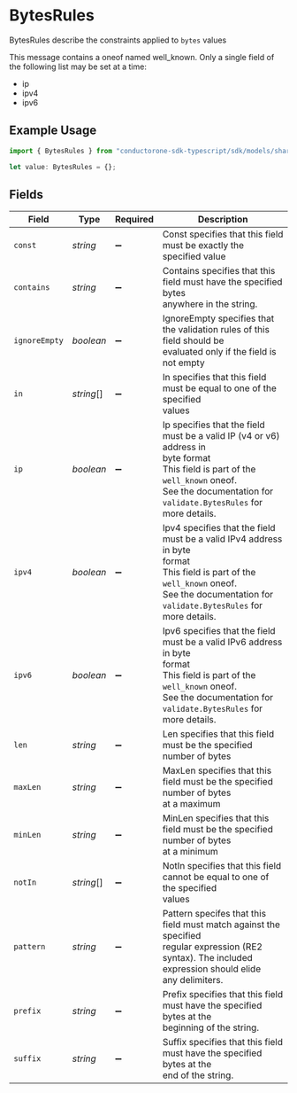 # BytesRules

BytesRules describe the constraints applied to `bytes` values

This message contains a oneof named well_known. Only a single field of the following list may be set at a time:
  - ip
  - ipv4
  - ipv6


## Example Usage

```typescript
import { BytesRules } from "conductorone-sdk-typescript/sdk/models/shared";

let value: BytesRules = {};
```

## Fields

| Field                                                                                                                                                                                             | Type                                                                                                                                                                                              | Required                                                                                                                                                                                          | Description                                                                                                                                                                                       |
| ------------------------------------------------------------------------------------------------------------------------------------------------------------------------------------------------- | ------------------------------------------------------------------------------------------------------------------------------------------------------------------------------------------------- | ------------------------------------------------------------------------------------------------------------------------------------------------------------------------------------------------- | ------------------------------------------------------------------------------------------------------------------------------------------------------------------------------------------------- |
| `const`                                                                                                                                                                                           | *string*                                                                                                                                                                                          | :heavy_minus_sign:                                                                                                                                                                                | Const specifies that this field must be exactly the specified value                                                                                                                               |
| `contains`                                                                                                                                                                                        | *string*                                                                                                                                                                                          | :heavy_minus_sign:                                                                                                                                                                                | Contains specifies that this field must have the specified bytes<br/> anywhere in the string.                                                                                                     |
| `ignoreEmpty`                                                                                                                                                                                     | *boolean*                                                                                                                                                                                         | :heavy_minus_sign:                                                                                                                                                                                | IgnoreEmpty specifies that the validation rules of this field should be<br/> evaluated only if the field is not empty                                                                             |
| `in`                                                                                                                                                                                              | *string*[]                                                                                                                                                                                        | :heavy_minus_sign:                                                                                                                                                                                | In specifies that this field must be equal to one of the specified<br/> values                                                                                                                    |
| `ip`                                                                                                                                                                                              | *boolean*                                                                                                                                                                                         | :heavy_minus_sign:                                                                                                                                                                                | Ip specifies that the field must be a valid IP (v4 or v6) address in<br/> byte format<br/>This field is part of the `well_known` oneof.<br/>See the documentation for `validate.BytesRules` for more details. |
| `ipv4`                                                                                                                                                                                            | *boolean*                                                                                                                                                                                         | :heavy_minus_sign:                                                                                                                                                                                | Ipv4 specifies that the field must be a valid IPv4 address in byte<br/> format<br/>This field is part of the `well_known` oneof.<br/>See the documentation for `validate.BytesRules` for more details. |
| `ipv6`                                                                                                                                                                                            | *boolean*                                                                                                                                                                                         | :heavy_minus_sign:                                                                                                                                                                                | Ipv6 specifies that the field must be a valid IPv6 address in byte<br/> format<br/>This field is part of the `well_known` oneof.<br/>See the documentation for `validate.BytesRules` for more details. |
| `len`                                                                                                                                                                                             | *string*                                                                                                                                                                                          | :heavy_minus_sign:                                                                                                                                                                                | Len specifies that this field must be the specified number of bytes                                                                                                                               |
| `maxLen`                                                                                                                                                                                          | *string*                                                                                                                                                                                          | :heavy_minus_sign:                                                                                                                                                                                | MaxLen specifies that this field must be the specified number of bytes<br/> at a maximum                                                                                                          |
| `minLen`                                                                                                                                                                                          | *string*                                                                                                                                                                                          | :heavy_minus_sign:                                                                                                                                                                                | MinLen specifies that this field must be the specified number of bytes<br/> at a minimum                                                                                                          |
| `notIn`                                                                                                                                                                                           | *string*[]                                                                                                                                                                                        | :heavy_minus_sign:                                                                                                                                                                                | NotIn specifies that this field cannot be equal to one of the specified<br/> values                                                                                                               |
| `pattern`                                                                                                                                                                                         | *string*                                                                                                                                                                                          | :heavy_minus_sign:                                                                                                                                                                                | Pattern specifes that this field must match against the specified<br/> regular expression (RE2 syntax). The included expression should elide<br/> any delimiters.                                 |
| `prefix`                                                                                                                                                                                          | *string*                                                                                                                                                                                          | :heavy_minus_sign:                                                                                                                                                                                | Prefix specifies that this field must have the specified bytes at the<br/> beginning of the string.                                                                                               |
| `suffix`                                                                                                                                                                                          | *string*                                                                                                                                                                                          | :heavy_minus_sign:                                                                                                                                                                                | Suffix specifies that this field must have the specified bytes at the<br/> end of the string.                                                                                                     |